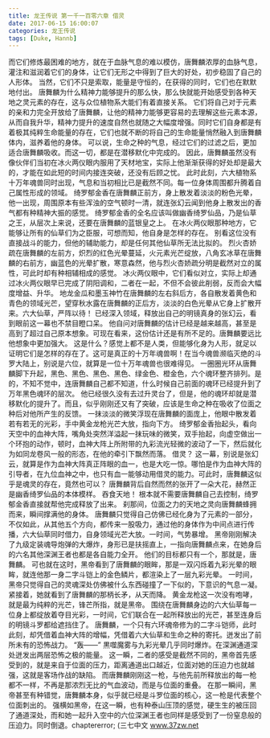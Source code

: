 ```yaml
---
title: 龙王传说 第一千一百零六章 借灵
date: 2017-06-15 16:00:07
categories: 龙王传说
tags: [Duke, Hannb]
---
```


而它们修炼最困难的地方，就在于血脉气息的难以模仿，唐舞麟浓厚的血脉气息，灌注和滋润着它们的身体，让它们无形之中得到了巨大的好处，初步稳固了自己的人形体。
当然，它们不只是索取，能量是守恒的，在获得的同时，它们也在默默地付出。
唐舞麟为什么精神力能够提升的那么快，那么快就能开始感受到各种天地之灵元素的存在，这与众位植物系大能们有着直接关系。
它们将自己对于元素的亲和力完全开放给了唐舞麟，让他的精神力能够更容易的去理解这些元素本源，从而自我升华，精神力提升的速度自然也就随之大幅度增强。同时它们自身都是有着极其纯粹生命能量的存在，它们也就不断的将自己的生命能量悄然融入到唐舞麟体内，滋养着他的身体。
可以说，生命之种的气息，经过它们的过滤之后，更加适合唐舞麟吸收。而这一切，都是在潜移默化中完成的。
因此，唐舞麟虽然没有像伙伴们当初在冰火两仪眼内服用了天材地宝，实际上他渐渐获得的好处却是最大的，才能在如此短的时间内接连突破，还没有后顾之忧。
此时此刻，六大植物系十万年魂兽同时出现，气息和当初相比已是截然不同。每一位身体周围都升腾着自己属性形成的领域。
绮罗郁金香在唐舞麟正前方，身上散发着淡淡的粉色光晕，他一出现，周围原本有些浑浊的空气顿时一清，就连张幻云闻到他身上散发出的香气都有种精神大振的感觉。
绮罗郁金香的全名应该叫做幽香绮罗仙品，乃是仙草之王，从层次上来说，还要在唐舞麟的蓝银皇之上。
在冰火两仪眼那种地方，它能够让所有的仙草们为之臣服，可想而知，他自身是怎样的存在。
别看这位没有直接战斗的能力，但他的辅助能力，却是任何其他仙草所无法比拟的。
烈火杏娇疏在唐舞麟的左前方，炽烈的红色光晕蔓延，火元素光芒绽放，八角玄冰草在唐舞麟的右前方，幽蓝色的光晕扩散，寒意森然，他与烈火杏娇疏分明是截然对立的属性，可此时却有种相辅相成的感觉。
冰火两仪眼中，它们看似对立，实际上却通过冰火两仪眼早已完成了阴阳调和，二者在一起，不但不会彼此削弱，反而会大幅度增益、升华。
地龙金瓜和墨玉神竹在唐舞麟的左右斜后方，各自散发着黄色和青色的领域光芒，望穿秋水露在唐舞麟的正后方，淡淡的白色光晕从它身上扩散开来。六大仙草，严阵以待！
已经深入领域，释放出自己的明镜真身的张幻云，看到眼前这一幕也不禁目瞪口呆。
他自问对唐舞麟的估计已经是越来越高，甚至是高到了超过自己原本想象。可现在看来，这份估计还是有所不足的。唐舞麟要远比他想象中更加强大。
这是什么？感觉上都不是人类，但能够化身为人形，就足以证明它们是怎样的存在了。这可是真正的十万年魂兽啊！在当今魂兽濒临灭绝的斗罗大陆上，别说是六位，就算是一位十万年魂兽也很难得见。
一圈圈光环从唐舞麟脚下升起，黑色、黑色、黑色、黑色、绿金色、橙金色，六个魂环整齐排列。是的，不知不觉中，连唐舞麟自己都不知道，什么时候自己前面的魂环已经提升到了万年黑色魂环的层次。
他已经很久没有去过升灵台了，但是，他的魂环却就是潜移默化的提升了。而且，似乎刚刚还又有了突破，应该是生命之种在吸收了位面之种后对他所产生的反馈。
一抹淡淡的微笑浮现在唐舞麟的面庞上，他眼中散发着若有若无的光彩，手中黄金龙枪光芒大放，指向下方。
绮罗郁金香抬起头，看向天空中的血神大阵，嘴角处突然洋溢起一抹玩味的微笑，双手抬起，向虚空做出一个环抱的动作，顿时，血神大阵上所附带的九彩流光轻微的波动了一下，然后就化为如同龙卷风一般的形态，在他的牵引下飘然而落。
借灵？
这一幕，别说是张幻云，就算是作为血神大阵真正阵眼的血一，也是大吃一惊。哪怕是作为血神大阵的引导者，在九位血神之中，也只有血一能够动用借灵的能力。可此时，唐舞麟这似乎是魂灵的存在，竟然也可以？
唐舞麟背后自然而然的张开了一朵大花，赫然正是幽香绮罗仙品的本体模样。
吞食天地！
根本就不需要唐舞麟自己去控制，绮罗郁金香直接就帮他完成释放了出来。
刹那间，位面之力的天地之灵向唐舞麟蜂拥而来，瞬间撑满他的身体。
唐舞麟只觉得自己仿佛已经化身为了元素的一部分，不仅如此，从其他五个方向，都传来一股吸力，通过他的身体作为中间点进行传播，六大仙草同时借力，自身领域光芒大放。一时间，气势暴增。
黑帝刚刚解决了九级定装魂导炮弹的大爆炸，身形已是扶摇直上，一指向唐舞麟点来，在她身后的六名其他深渊王者也都是各自能力全开。
他们的目标都只有一个，那就是，唐舞麟。
可也就在这时，黑帝看到了唐舞麟的眼眸，那是一双闪烁着九彩光晕的眼眸，就连他那一身二字斗铠上的金色鳞片，都渲染上了一层九彩光晕。
一时间，黑帝只觉得自己的灵魂深处仿佛被什么东西碰撞了一下似的，下意识的气息一凝。
紧接着，她就看到了唐舞麟的那柄长矛，从天而降。
黄金龙枪这一次没有咆哮，就是最为纯粹的光芒，锋芒所指，就是黑帝。
围绕在唐舞麟身边的六大仙草每一位身上都绽放着夺目光彩，一时间，它们联合在一起所释放出的光芒，甚至连身后的明镜斗罗都给遮挡住了。
唐舞麟，一个只有六环魂帝修为的二字斗铠师，此时此刻，却凭借着血神大阵的增幅，凭借着六大仙草和生命之种的寄托。迸发出了前所未有的恐怖战力。
“轰——”
黒噬魔雾与九彩光晕几乎同时爆炸。在深渊通道深处迸发出两层恐怖之极的能量。
这一瞬，二者的感受是截然不同的，黑帝首先感受到的，就是来自于位面的压力，距离通道出口越近，位面对她的压迫力也就越强，这就是客场作战的缺陷。
而唐舞麟刚刚这一枪，与他先前所释放出的每一枪都不一样，不再是那浓烈无比的气血波动，而是与位面的重叠。
在那一瞬间，黑帝甚至有种错觉，唐舞麟本身，似乎就已经是斗罗位面的核心，这一枪是代表整个位面刺出的。
强横如黑帝，在这一瞬，也有种泰山压顶的感觉，硬生生的被压回了通道深处，而和她一起升入空中的六位深渊王者也同样是感受到了一份窒息般的压迫力。同时倒退。chaptererror;
(三七中文 www.37zw.net